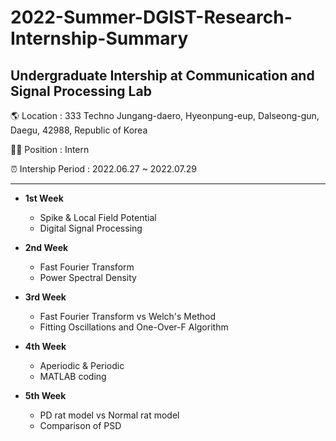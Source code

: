 # 2022-Summer-DGIST-Research-Internship-Summary
Undergraduate Intership at Communication and Signal Processing Lab
-----------------------------------------------------------------------

🌎 Location : 333 Techno Jungang-daero, Hyeonpung-eup, Dalseong-gun, Daegu, 42988, Republic of Korea

🧑🏻 Position : Intern

⏰ Intership Period : 2022.06.27 ~ 2022.07.29

-----------------------------------------------------------------------


* __1st Week__
  * Spike & Local Field Potential 
  * Digital Signal Processing
    

* __2nd Week__
  * Fast Fourier Transform
  * Power Spectral Density
    

* __3rd Week__
  * Fast Fourier Transform vs Welch's Method
  * Fitting Oscillations and One-Over-F Algorithm
    

* __4th Week__
  * Aperiodic & Periodic
  * MATLAB coding

* __5th Week__
  * PD rat model vs Normal rat model
  * Comparison of PSD
